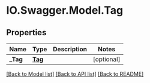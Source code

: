 # IO.Swagger.Model.Tag
## Properties

Name | Type | Description | Notes
------------ | ------------- | ------------- | -------------
**_Tag** | [**Tag**](Tag.md) |  | [optional] 

[[Back to Model list]](../README.md#documentation-for-models) [[Back to API list]](../README.md#documentation-for-api-endpoints) [[Back to README]](../README.md)

